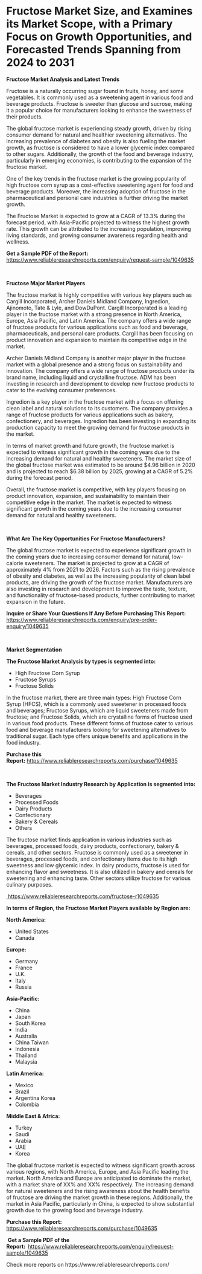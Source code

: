 <p><h1>Fructose Market Size, and Examines its Market Scope, with a Primary Focus on Growth Opportunities, and Forecasted Trends Spanning from 2024 to 2031</h1></p><p><strong>Fructose Market Analysis and Latest Trends</strong></p>
<p><p>Fructose is a naturally occurring sugar found in fruits, honey, and some vegetables. It is commonly used as a sweetening agent in various food and beverage products. Fructose is sweeter than glucose and sucrose, making it a popular choice for manufacturers looking to enhance the sweetness of their products.</p><p>The global fructose market is experiencing steady growth, driven by rising consumer demand for natural and healthier sweetening alternatives. The increasing prevalence of diabetes and obesity is also fueling the market growth, as fructose is considered to have a lower glycemic index compared to other sugars. Additionally, the growth of the food and beverage industry, particularly in emerging economies, is contributing to the expansion of the fructose market.</p><p>One of the key trends in the fructose market is the growing popularity of high fructose corn syrup as a cost-effective sweetening agent for food and beverage products. Moreover, the increasing adoption of fructose in the pharmaceutical and personal care industries is further driving the market growth.</p><p>The Fructose Market is expected to grow at a CAGR of 13.3% during the forecast period, with Asia-Pacific projected to witness the highest growth rate. This growth can be attributed to the increasing population, improving living standards, and growing consumer awareness regarding health and wellness.</p></p>
<p><strong>Get a Sample PDF of the Report:&nbsp;</strong> <a href="https://www.reliableresearchreports.com/enquiry/request-sample/1049635">https://www.reliableresearchreports.com/enquiry/request-sample/1049635</a></p>
<p>&nbsp;</p>
<p><strong>Fructose Major Market Players</strong></p>
<p><p>The fructose market is highly competitive with various key players such as Cargill Incorporated, Archer Daniels Midland Company, Ingredion, Ajinomoto, Tate & Lyle, and DowDuPont. Cargill Incorporated is a leading player in the fructose market with a strong presence in North America, Europe, Asia Pacific, and Latin America. The company offers a wide range of fructose products for various applications such as food and beverage, pharmaceuticals, and personal care products. Cargill has been focusing on product innovation and expansion to maintain its competitive edge in the market.</p><p>Archer Daniels Midland Company is another major player in the fructose market with a global presence and a strong focus on sustainability and innovation. The company offers a wide range of fructose products under its brand name, including liquid and crystalline fructose. ADM has been investing in research and development to develop new fructose products to cater to the evolving consumer preferences.</p><p>Ingredion is a key player in the fructose market with a focus on offering clean label and natural solutions to its customers. The company provides a range of fructose products for various applications such as bakery, confectionery, and beverages. Ingredion has been investing in expanding its production capacity to meet the growing demand for fructose products in the market.</p><p>In terms of market growth and future growth, the fructose market is expected to witness significant growth in the coming years due to the increasing demand for natural and healthy sweeteners. The market size of the global fructose market was estimated to be around $4.96 billion in 2020 and is projected to reach $6.38 billion by 2025, growing at a CAGR of 5.2% during the forecast period.</p><p>Overall, the fructose market is competitive, with key players focusing on product innovation, expansion, and sustainability to maintain their competitive edge in the market. The market is expected to witness significant growth in the coming years due to the increasing consumer demand for natural and healthy sweeteners.</p></p>
<p>&nbsp;</p>
<p><strong>What Are The Key Opportunities For Fructose Manufacturers?</strong></p>
<p><p>The global fructose market is expected to experience significant growth in the coming years due to increasing consumer demand for natural, low-calorie sweeteners. The market is projected to grow at a CAGR of approximately 4% from 2021 to 2026. Factors such as the rising prevalence of obesity and diabetes, as well as the increasing popularity of clean label products, are driving the growth of the fructose market. Manufacturers are also investing in research and development to improve the taste, texture, and functionality of fructose-based products, further contributing to market expansion in the future.</p></p>
<p><strong>Inquire or Share Your Questions If Any Before Purchasing This Report:</strong> <a href="https://www.reliableresearchreports.com/enquiry/pre-order-enquiry/1049635">https://www.reliableresearchreports.com/enquiry/pre-order-enquiry/1049635</a></p>
<p>&nbsp;</p>
<p><strong>Market Segmentation</strong></p>
<p><strong>The Fructose Market Analysis by types is segmented into:</strong></p>
<p><ul><li>High Fructose Corn Syrup</li><li>Fructose Syrups</li><li>Fructose Solids</li></ul></p>
<p><p>In the fructose market, there are three main types: High Fructose Corn Syrup (HFCS), which is a commonly used sweetener in processed foods and beverages; Fructose Syrups, which are liquid sweeteners made from fructose; and Fructose Solids, which are crystalline forms of fructose used in various food products. These different forms of fructose cater to various food and beverage manufacturers looking for sweetening alternatives to traditional sugar. Each type offers unique benefits and applications in the food industry.</p></p>
<p><strong>Purchase this Report:&nbsp;</strong><a href="https://www.reliableresearchreports.com/purchase/1049635">https://www.reliableresearchreports.com/purchase/1049635</a></p>
<p>&nbsp;</p>
<p><strong>The Fructose Market Industry Research by Application is segmented into:</strong></p>
<p><ul><li>Beverages</li><li>Processed Foods</li><li>Dairy Products</li><li>Confectionary</li><li>Bakery & Cereals</li><li>Others</li></ul></p>
<p><p>The fructose market finds application in various industries such as beverages, processed foods, dairy products, confectionary, bakery & cereals, and other sectors. Fructose is commonly used as a sweetener in beverages, processed foods, and confectionary items due to its high sweetness and low glycemic index. In dairy products, fructose is used for enhancing flavor and sweetness. It is also utilized in bakery and cereals for sweetening and enhancing taste. Other sectors utilize fructose for various culinary purposes.</p></p>
<p><a href="https://www.reliableresearchreports.com/fructose-r1049635">&nbsp;https://www.reliableresearchreports.com/fructose-r1049635</a></p>
<p><strong>In terms of Region, the Fructose Market Players available by Region are:</strong></p>
<p>
    <p> <strong> North America: </strong>
        <ul>
            <li>United States</li>
            <li>Canada</li>
        </ul>
        </p> 
    <p> <strong> Europe: </strong>
        <ul>
            <li>Germany</li>
            <li>France</li>
            <li>U.K.</li>
            <li>Italy</li>
            <li>Russia</li>
        </ul>
        </p> 
    <p> <strong> Asia-Pacific: </strong>
        <ul>
            <li>China</li>
            <li>Japan</li>
            <li>South Korea</li>
            <li>India</li>
            <li>Australia</li>
            <li>China Taiwan</li>
            <li>Indonesia</li>
            <li>Thailand</li>
            <li>Malaysia</li>
        </ul>
        </p> 
    <p> <strong> Latin America: </strong>
        <ul>
            <li>Mexico</li>
            <li>Brazil</li>
            <li>Argentina Korea</li>
            <li>Colombia</li>
        </ul>
        </p> 
    <p> <strong> Middle East & Africa: </strong>
        <ul>
            <li>Turkey</li>
            <li>Saudi</li>
            <li>Arabia</li>
            <li>UAE</li>
            <li>Korea</li>
        </ul>
    </p>
    </p>
<p><p>The global fructose market is expected to witness significant growth across various regions, with North America, Europe, and Asia Pacific leading the market. North America and Europe are anticipated to dominate the market, with a market share of XX% and XX% respectively. The increasing demand for natural sweeteners and the rising awareness about the health benefits of fructose are driving the market growth in these regions. Additionally, the market in Asia Pacific, particularly in China, is expected to show substantial growth due to the growing food and beverage industry.</p></p>
<p><strong>Purchase this Report: </strong><a href="https://www.reliableresearchreports.com/purchase/1049635">https://www.reliableresearchreports.com/purchase/1049635</a></p>
<p>&nbsp;<strong>Get a Sample PDF of the Report:&nbsp;&nbsp;</strong><a href="https://www.reliableresearchreports.com/enquiry/request-sample/1049635">https://www.reliableresearchreports.com/enquiry/request-sample/1049635</a></p>
<p><strong></strong></p>
<p>Check more reports on https://www.reliableresearchreports.com/</p>